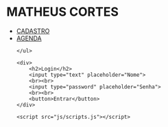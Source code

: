 <!DOCTYPE html>
<html lang="pt-br">
<head>
    <meta charset="UTF-8">
    <meta http-equiv="X-UA-Compatible" content="IE=edge">
    <meta name="viewport" content="width=device-width, initial-scale=1.0">
    <title>MATHEUS CORTES</title>
    <link rel="stylesheet" type="text/css" href="css/style.css" media="screen" />
    <h1>MATHEUS CORTES</h1>
    
    
</head>
<body>
    <ul>
        <li><a href="paginas/cadastro.html">CADASTRO</a></li>
        <li><a href="paginas/agenda.html">AGENDA</a></li>

    </ul>

    <div>
        <h2>Login</h2>
        <input type="text" placeholder="Nome">
        <br><br>
        <input type="password" placeholder="Senha">
        <br><br>
        <button>Entrar</button>
    </div>
    
    <script src="js/scripts.js"></script>
</body>
</html>
